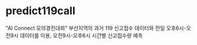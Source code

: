 # predict119call
"AI Connect 모의경진대회" 부산지역의 과거 119 신고접수 데이터와 전일 오후6시-오전9시 데이터를 이용, 오전9시-오후6시 시간별 신고접수량 예측

